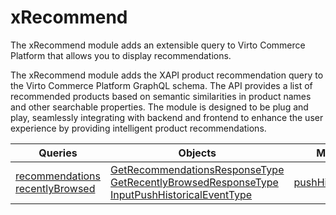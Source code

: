 # xRecommend

The xRecommend module adds an extensible query to Virto Commerce Platform that allows you to display recommendations. 

The xRecommend module adds the XAPI product recommendation query to the Virto Commerce Platform GraphQL schema. The API provides a list of recommended products based on semantic similarities in product names and other searchable properties. The module is designed to be plug and play, seamlessly integrating with backend and frontend to enhance the user experience by providing intelligent product recommendations.

| Queries                                                                                     | Objects                                                                     | Mutations                     |
|---------------------------------------------------------------------------------------------|-----------------------------------------------------------------------------|-------------------------------|
| [recommendations](query/recommendations.md)<br> [recentlyBrowsed](query/recentlyBrowsed.md) | [GetRecommendationsResponseType](object/GetRecommendationsResponseType.md)  <br> [GetRecentlyBrowsedResponseType](object/GetRecentlyBrowsedResponseType.md) <br> [InputPushHistoricalEventType](object/InputPushHistoricalEventType.md)| [pushHistoricalEvent](mutation/pushHistoricalEvent.md) |
